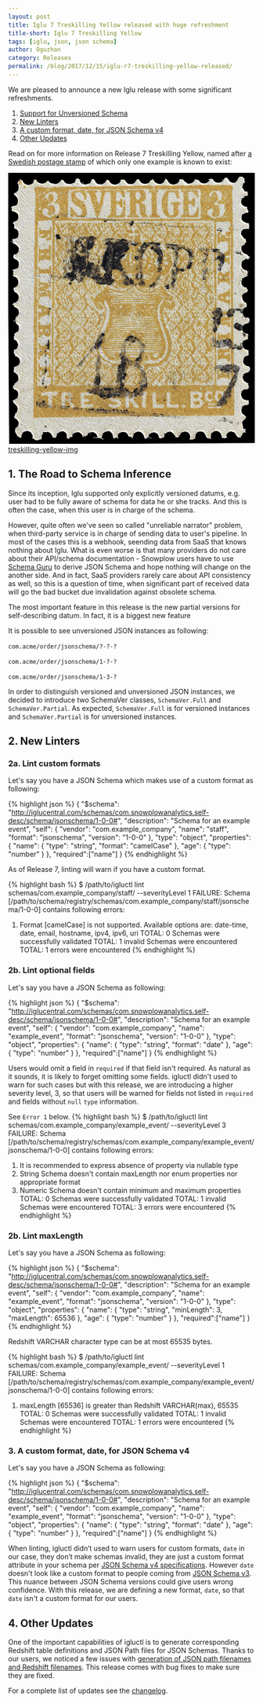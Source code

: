 ```yaml
---
layout: post
title: Iglu 7 Treskilling Yellow released with huge refreshment
title-short: Iglu 7 Treskilling Yellow
tags: [iglu, json, json schema]
author: Oguzhan
category: Releases
permalink: /blog/2017/12/15/iglu-r7-treskilling-yellow-released/
---
```


We are pleased to announce a new Iglu release with some significant refreshments.

1. [Support for Unversioned Schema](#unversioned-schema)
2. [New Linters](#new-linters)
3. [A custom format, date, for JSON Schema v4](#new-format-date)
4. [Other Updates](#other-updates)

Read on for more information on Release 7 Treskilling Yellow, named after [a Swedish postage stamp][Treskilling-Yellow] of which only one example is known to exist:

![treskilling-yellow-img] [treskilling-yellow-img]

<!--more-->

<h2 id="unversioned-schema">1. The Road to Schema Inference</h2>

Since its inception, Iglu supported only explicitly versioned datums, e.g. user had to be fully aware of schema for data he or she tracks.
And this is often the case, when this user is in charge of the schema.

However, quite often we've seen so called "unreliable narrator" problem, when third-party service is in charge of sending data to user's pipeline.
In most of the cases this is a webhook, seending data from SaaS that knows nothing about Iglu.
What is even worse is that many providers do not care about their API/schema documentation - Snowplow users have to use [Schema Guru][schema-guru] to derive JSON Schema and hope nothing will change on the another side.
And in fact, SaaS providers rarely care about API consistency as well, so this is a question of time, when significant part of received data will go the bad bucket due invalidation against obsolete schema.

The most important feature in this release is the new partial versions for self-describing datum.
In fact, it is a biggest new feature 

It is possible to see unversioned JSON instances as following:

`com.acme/order/jsonschema/?-?-?`


`com.acme/order/jsonschema/1-?-?`


`com.acme/order/jsonschema/1-3-?`


In order to distinguish versioned and unversioned JSON instances, we decided to introduce two SchemaVer classes, `SchemaVer.Full` and `SchemaVer.Partial`. As expected, `SchemaVer.Full` is for versioned instances and `SchemaVer.Partial` is for unversioned instances.

<h2 id="new-linters">2. New Linters</h2>

<h3 id="custom-linter">2a. Lint custom formats</h3>

Let's say you have a JSON Schema which makes use of a custom format as following:

{% highlight json %}
{
  "$schema": "http://iglucentral.com/schemas/com.snowplowanalytics.self-desc/schema/jsonschema/1-0-0#",
  "description": "Schema for an example event",
  "self": {
    "vendor": "com.example_company",
    "name": "staff",
    "format": "jsonschema",
    "version": "1-0-0"
  },
  "type": "object",
  "properties": {
    "name": {
      "type": "string",
      "format": "camelCase"
    },
    "age": {
        "type": "number"
    }
  },
  "required":["name"]
}
{% endhighlight %}

As of Release 7, linting will warn if you have a custom format.

{% highlight bash %}
$ /path/to/igluctl lint schemas/com.example_company/staff/ --severityLevel 1
FAILURE: Schema [/path/to/schema/registry/schemas/com.example_company/staff/jsonschema/1-0-0] contains following errors:
1. Format [camelCase] is not supported. Available options are: date-time, date, email, hostname, ipv4, ipv6, uri
TOTAL: 0 Schemas were successfully validated
TOTAL: 1 invalid Schemas were encountered
TOTAL: 1 errors were encountered
{% endhighlight %}


<h3 id="optional-linter">2b. Lint optional fields</h3>

Let's say you have a JSON Schema as following:

{% highlight json %}
{
  "$schema": "http://iglucentral.com/schemas/com.snowplowanalytics.self-desc/schema/jsonschema/1-0-0#",
  "description": "Schema for an example event",
  "self": {
    "vendor": "com.example_company",
    "name": "example_event",
    "format": "jsonschema",
    "version": "1-0-0"
  },
  "type": "object",
  "properties": {
    "name": {
      "type": "string",
      "format": "date"
    },
    "age": {
        "type": "number"
    }
  },
  "required":["name"]
}
{% endhighlight %}

Users would omit a field in `required` if that field isn't required. As natural as it sounds, it is likely to forget omitting some fields. igluctl didn't used to warn for such cases but with this release, we are introducing a higher severity level, 3, so that users will be warned for fields not listed in `required` and fields without `null` `type` information.

See `Error 1` below.
{% highlight bash %}
$ /path/to/igluctl lint schemas/com.example_company/example_event/ --severityLevel 3
FAILURE: Schema [/path/to/schema/registry/schemas/com.example_company/example_event/jsonschema/1-0-0] contains following errors:
1. It is recommended to express absence of property via nullable type
2. String Schema doesn't contain maxLength nor enum properties nor appropriate format
3. Numeric Schema doesn't contain minimum and maximum properties
TOTAL: 0 Schemas were successfully validated
TOTAL: 1 invalid Schemas were encountered
TOTAL: 3 errors were encountered
{% endhighlight %}

<h3 id="maxlength-linter">2b. Lint maxLength</h3>

Let's say you have a JSON Schema as following:

{% highlight json %}
{
  "$schema": "http://iglucentral.com/schemas/com.snowplowanalytics.self-desc/schema/jsonschema/1-0-0#",
  "description": "Schema for an example event",
  "self": {
    "vendor": "com.example_company",
    "name": "example_event",
    "format": "jsonschema",
    "version": "1-0-0"
  },
  "type": "object",
  "properties": {
    "name": {
      "type": "string",
      "minLength": 3,
      "maxLength": 65536
    },
    "age": {
        "type": "number"
    }
  },
  "required":["name"]
}
{% endhighlight %}

Redshift VARCHAR character type can be at most 65535 bytes.

{% highlight bash %}
$ /path/to/igluctl lint schemas/com.example_company/example_event/ --severityLevel 1
FAILURE: Schema [/path/to/schema/registry/schemas/com.example_company/example_event/jsonschema/1-0-0] contains following errors:
1. maxLength [65536] is greater than Redshift VARCHAR(max), 65535
TOTAL: 0 Schemas were successfully validated
TOTAL: 1 invalid Schemas were encountered
TOTAL: 1 errors were encountered
{% endhighlight %}

<h3 id="new-format-date">3. A custom format, date, for JSON Schema v4</h3>

Let's say you have a JSON Schema as following:

{% highlight json %}
{
  "$schema": "http://iglucentral.com/schemas/com.snowplowanalytics.self-desc/schema/jsonschema/1-0-0#",
  "description": "Schema for an example event",
  "self": {
    "vendor": "com.example_company",
    "name": "example_event",
    "format": "jsonschema",
    "version": "1-0-0"
  },
  "type": "object",
  "properties": {
    "name": {
      "type": "string",
      "format": "date"
    },
    "age": {
        "type": "number"
    }
  },
  "required":["name"]
}
{% endhighlight %}

When linting, igluctl didn’t used to warn users for custom formats, `date` in our case, they don’t make schemas invalid, they are just a custom format attribute in your schema per [JSON Schema v4 specifications][json-schema-v4]. However `date` doesn't look like a custom format to people coming from [JSON Schema v3][json-schema-v3]. This nuance between JSON Schema versions could give users wrong confidence. With this release, we are defining a new format, `date`, so that `date` isn't a custom format for our users.

<h2 id="other-updates">4. Other Updates</h2>

One of the important capabilities of igluctl is to generate corresponding Redshift table definitions and JSON Path files for JSON Schemas. Thanks to our users, we noticed a few issues with [generation of JSON path filenames and Redshift filenames][issue-271]. This release comes with bug fixes to make sure they are fixed.


For a complete list of updates see the [changelog][changelog].

[Treskilling-Yellow]: https://en.wikipedia.org/wiki/Treskilling_Yellow
[treskilling-yellow-img]: /assets/img/blog/2017/12/treskilling_yellow.jpg
[json-schema-v3]: https://tools.ietf.org/html/draft-zyp-json-schema-03
[json-schema-v4]: https://tools.ietf.org/html/draft-fge-json-schema-validation-00
[igluctl]: https://github.com/snowplow/iglu/tree/master/0-common/igluctl
[changelog]: https://github.com/snowplow/iglu/blob/master/CHANGELOG

[issue-271]: https://github.com/snowplow/iglu/issues/271

[schema-guru]: TODO
